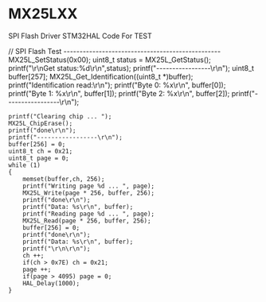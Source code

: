 # MX25LXX
SPI Flash Driver STM32HAL
Code For TEST


// SPI Flash Test -------------------------------------------------
        MX25L_SetStatus(0x00);
	uint8_t status = MX25L_GetStatus();
	printf("\r\nGet status:%d\r\n",status);
	printf("-----------------\r\n");
	uint8_t buffer[257];
	MX25L_Get_Identification((uint8_t *)buffer);
	printf("Identification read:\r\n");
	printf("Byte 0: %x\r\n", buffer[0]);
	printf("Byte 1: %x\r\n", buffer[1]);
	printf("Byte 2: %x\r\n", buffer[2]);
	printf("-----------------\r\n");
  
	printf("Clearing chip ... ");
	MX25L_ChipErase();
	printf("done\r\n");
	printf("-----------------\r\n");
	buffer[256] = 0;
	uint8_t ch = 0x21;
	uint8_t page = 0;
	while (1)
	{	
		memset(buffer,ch, 256);	
		printf("Writing page %d ... ", page);
		MX25L_Write(page * 256, buffer, 256);
		printf("done\r\n");
		printf("Data: %s\r\n", buffer);
		printf("Reading page %d ... ", page);
		MX25L_Read(page * 256, buffer, 256);
		buffer[256] = 0;
		printf("done\r\n");
		printf("Data: %s\r\n", buffer);
		printf("\r\n\r\n");
		ch ++;
		if(ch > 0x7E) ch = 0x21;
		page ++;
		if(page > 4095) page = 0;
		HAL_Delay(1000);
	}

